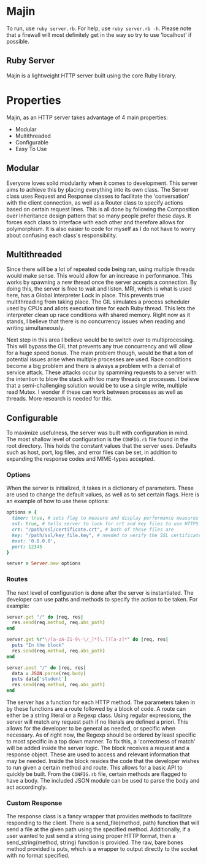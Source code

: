 # Majin
To run, use `ruby server.rb`. For help, use `ruby server.rb -h`. Please note that a firewall will most definitely get in the way so try to use 'localhost' if possible.
## Ruby Server
Majin is a lightweight HTTP server built using the core Ruby library.

# Properties
Majin, as an HTTP server takes advantage of 4 main properties:
- Modular
- Multithreaded
- Configurable
- Easy To Use

## Modular
Everyone loves solid modularity when it comes to development. This server aims to achieve this by placing everything into its own class. The Server class uses Request and Response classes to facilitate the 'conversation' with the client connection, as well as a Router class to specify actions based on certain request lines. This is all done by following the Composition over Inheritance design pattern that so many people prefer these days. It forces each class to interface with each other and therefore allows for polymorphism. It is also easier to code for myself as I do not have to worry about confusing each class's responsibility.

## Multithreaded
Since there will be a lot of repeated code being ran, using multiple threads would make sense. This would allow for an increase in performance. This works by spawning a new thread once the server accepts a connection. By doing this, the server is free to wait and listen. MRI, which is what is used here, has a Global Interpreter Lock in place. This prevents true multithreading from taking place. The GIL simulates a process scheduler used by CPUs and allots execution time for each Ruby thread. This lets the interpreter clean up race conditions with shared memory. Right now as it stands, I believe that there is no concurrency issues when reading and writing simultaneously.

Next step in this area I believe would be to switch over to multiprocessing. This will bypass the GIL that prevents any true concurrency and will allow for a huge speed bonus. The main problem though, would be that a ton of potential issues arise when multiple processes are used. Race conditions become a big problem and there is always a problem with a denial of service attack. These attacks occur by spamming requests to a server with the intention to blow the stack with too many threads or processes. I believe that a semi-challenging solution would be to use a single write, multiple read Mutex. I wonder if these can work between processes as well as threads. More research is needed for this.

## Configurable
To maximize usefulness, the server was built with configuration in mind. The most shallow level of configuration is the `CONFIG.rb` file found in the root directory. This holds the constant values that the server uses. Defaults such as host, port, log files, and error files can be set, in addition to expanding the response codes and MIME-types accepted.
### Options
When the server is initialized, it takes in a dictionary of parameters. These are used to change the default values, as well as to set certain flags. Here is an example of how to use these options:
```Ruby
options = {
  timer: true, # sets flag to measure and display performance measures
  ssl: true, # tells server to look for crt and key files to use HTTPS
  crt: "/path/ssl/certificate.crt", # both of these files are
  key: "/path/ssl/key_file.key", # needed to verify the SSL certificate
  host: '0.0.0.0',
  port: 12345
}

server = Server.new options
```
### Routes
The next level of configuration is done after the server is instantiated. The developer can use paths and methods to specify the action to be taken. For example:
```ruby
server.get "/" do |req, res|
  res.send(req.method, req.abs_path)
end

server.get %r"\/[a-zA-Z1-9\-\/_]*[\.]?[a-z]*" do |req, res|
  puts "In the block"
  res.send(req.method, req.abs_path)
end

server.post "/" do |req, res|
  data = JSON.parse(req.body)
  puts data['student']
  res.send(req.method, req.abs_path)
end  
```
The server has a function for each HTTP method. The parameters taken in by these functions are a route followed by a block of code. A route can either be a string literal or a Regexp class. Using regular expressions, the server will match any request path if no literals are defined a priori. This allows for the developer to be general as needed, or specific when necessary. As of right now, the Regexp should be ordered by least specific to most specific in a top down manner. To fix this, a 'correctness of match' will be added inside the server logic.
The block receives a request and a response object. These are used to access and relevant information that may be needed. Inside the block resides the code that the developer wishes to run given a certain method and route. This allows for a basic API to quickly be built. From the `CONFIG.rb` file, certain methods are flagged to have a body. The included JSON module can be used to parse the body and act accordingly.
### Custom Response
The response class is a fancy wrapper that provides methods to facilitate responding to the client. There is a send_file(method, path) function that will send a file at the given path using the specified method. Additionally, if a user wanted to just send a string using proper HTTP format, then a send_string(method, string) function is provided. The raw, bare bones method provided is puts, which is a wrapper to output directly to the socket with no format specified.
